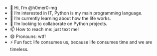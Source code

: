 - 👋 Hi, I’m @h0mer0-mg
- 👀 I’m interested in IT, Python is my main programming language.
- 🌱 I’m currently learning about how the life works.
- 💞️ I’m looking to collaborate on Python projects.
- 📫 How to reach me: just text me!
- 😄 Pronouns: wtf!
- ⚡ Fun fact: life consumes us, because life consumes time and we are timeless.

<!---
h0mer0-mg/h0mer0-mg is a ✨ special ✨ repository because its `README.md` (this file) appears on your GitHub profile.
You can click the Preview link to take a look at your changes.
--->
